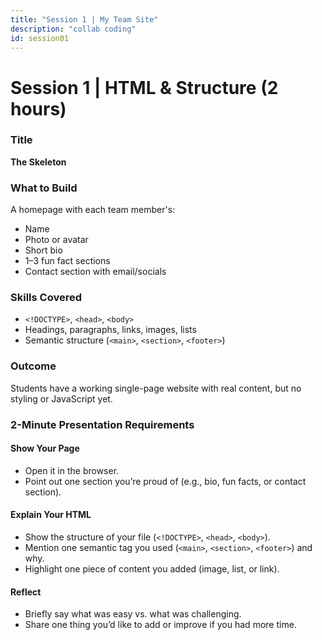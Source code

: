 ```yaml
---
title: "Session 1 | My Team Site"
description: "collab coding"
id: session01
---
```



# Session 1 | HTML & Structure (2 hours)

### Title
**The Skeleton**

### What to Build
A homepage with each team member's:

- Name
- Photo or avatar
- Short bio
- 1–3 fun fact sections
- Contact section with email/socials

### Skills Covered
- `<!DOCTYPE>`, `<head>`, `<body>`
- Headings, paragraphs, links, images, lists
- Semantic structure (`<main>`, `<section>`, `<footer>`)

### Outcome
Students have a working single-page website with real content, but no styling or JavaScript yet.

### 2-Minute Presentation Requirements  

#### Show Your Page 
- Open it in the browser.  
- Point out one section you’re proud of (e.g., bio, fun facts, or contact section).  

#### Explain Your HTML 
- Show the structure of your file (`<!DOCTYPE>`, `<head>`, `<body>`).  
- Mention one semantic tag you used (`<main>`, `<section>`, `<footer>`) and why.  
- Highlight one piece of content you added (image, list, or link).  

#### Reflect 
- Briefly say what was easy vs. what was challenging.  
- Share one thing you’d like to add or improve if you had more time.  
